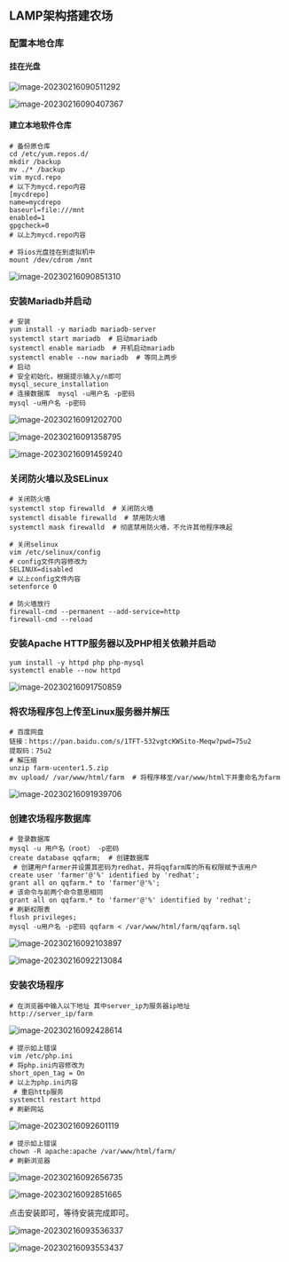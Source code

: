 ## LAMP架构搭建农场

### 配置本地仓库

#### 挂在光盘

![image-20230216090511292](https://image-bed-693a.obs.cn-north-4.myhuaweicloud.com/imgbed/image-20230216090511292.png)

![image-20230216090407367](https://image-bed-693a.obs.cn-north-4.myhuaweicloud.com/imgbed/image-20230216090407367.png)

#### 建立本地软件仓库

```shell
# 备份原仓库
cd /etc/yum.repos.d/
mkdir /backup
mv ./* /backup
vim mycd.repo
# 以下为mycd.repo内容
[mycdrepo]
name=mycdrepo
baseurl=file:///mnt
enabled=1
gpgcheck=0
# 以上为mycd.repo内容

# 将ios光盘挂在到虚拟机中
mount /dev/cdrom /mnt
```

![image-20230216090851310](https://image-bed-693a.obs.cn-north-4.myhuaweicloud.com/imgbed/image-20230216090851310.png)

### 安装Mariadb并启动

```shell
# 安装
yum install -y mariadb mariadb-server
systemctl start mariadb  # 启动mariadb
systemctl enable mariadb  # 开机启动mariadb
systemctl enable --now mariadb  # 等同上两步
# 启动
# 安全初始化，根据提示输入y/n即可
mysql_secure_installation
# 连接数据库  mysql -u用户名 -p密码
mysql -u用户名 -p密码
```

![image-20230216091202700](https://image-bed-693a.obs.cn-north-4.myhuaweicloud.com/imgbed/image-20230216091202700.png)

![image-20230216091358795](https://image-bed-693a.obs.cn-north-4.myhuaweicloud.com/imgbed/image-20230216091358795.png)

![image-20230216091459240](https://image-bed-693a.obs.cn-north-4.myhuaweicloud.com/imgbed/image-20230216091459240.png)

### 关闭防火墙以及SELinux

```shell
# 关闭防火墙
systemctl stop firewalld  # 关闭防火墙
systemctl disable firewalld  # 禁用防火墙
systemctl mask firewalld  # 彻底禁用防火墙，不允许其他程序唤起

# 关闭selinux
vim /etc/selinux/config
# config文件内容修改为
SELINUX=disabled
# 以上config文件内容
setenforce 0

# 防火墙放行
firewall-cmd --permanent --add-service=http
firewall-cmd --reload
```



### 安装Apache HTTP服务器以及PHP相关依赖并启动

```shell
yum install -y httpd php php-mysql
systemctl enable --now httpd
```

![image-20230216091750859](https://image-bed-693a.obs.cn-north-4.myhuaweicloud.com/imgbed/image-20230216091750859.png)

### 将农场程序包上传至Linux服务器并解压

```shell
# 百度网盘
链接：https://pan.baidu.com/s/1TFT-532vgtcKWSito-Meqw?pwd=75u2 
提取码：75u2
# 解压缩
unzip farm-ucenter1.5.zip
mv upload/ /var/www/html/farm  # 将程序移至/var/www/html下并重命名为farm
```

![image-20230216091939706](https://image-bed-693a.obs.cn-north-4.myhuaweicloud.com/imgbed/image-20230216091939706.png)

### 创建农场程序数据库

```shell
# 登录数据库
mysql -u 用户名（root） -p密码
create database qqfarm;  # 创建数据库
 # 创建用户farmer并设置其密码为redhat，并将qqfarm库的所有权限赋予该用户
create user 'farmer'@'%' identified by 'redhat'; 
grant all on qqfarm.* to 'farmer'@'%';
# 该命令与前两个命令意思相同
grant all on qqfarm.* to 'farmer'@'%' identified by 'redhat';
# 刷新权限表
flush privileges;
mysql -u用户名 -p密码 qqfarm < /var/www/html/farm/qqfarm.sql
```

![image-20230216092103897](https://image-bed-693a.obs.cn-north-4.myhuaweicloud.com/imgbed/image-20230216092103897.png)

![image-20230216092213084](https://image-bed-693a.obs.cn-north-4.myhuaweicloud.com/imgbed/image-20230216092213084.png)

### 安装农场程序

```shell
# 在浏览器中输入以下地址 其中server_ip为服务器ip地址
http://server_ip/farm
```

![image-20230216092428614](https://image-bed-693a.obs.cn-north-4.myhuaweicloud.com/imgbed/image-20230216092428614.png)

```shell
# 提示如上错误
vim /etc/php.ini
# 将php.ini内容修改为
short_open_tag = On
# 以上为php.ini内容
 # 重启http服务
systemctl restart httpd
# 刷新网站
```

![image-20230216092601119](https://image-bed-693a.obs.cn-north-4.myhuaweicloud.com/imgbed/image-20230216092601119.png)

```shell
# 提示如上错误
chown -R apache:apache /var/www/html/farm/ 
# 刷新浏览器
```

![image-20230216092656735](https://image-bed-693a.obs.cn-north-4.myhuaweicloud.com/imgbed/image-20230216092656735.png)

![image-20230216092851665](https://image-bed-693a.obs.cn-north-4.myhuaweicloud.com/imgbed/image-20230216092851665.png)

点击安装即可，等待安装完成即可。

![image-20230216093536337](https://image-bed-693a.obs.cn-north-4.myhuaweicloud.com/imgbed/image-20230216093536337.png)

![image-20230216093553437](https://image-bed-693a.obs.cn-north-4.myhuaweicloud.com/imgbed/image-20230216093553437.png)

